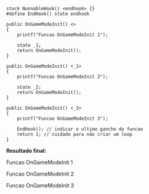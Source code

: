 ```pawn
stock NunnableHook() <endhook> {}
#define EndHook() state endhook

public OnGameModeInit() <>
{
	printf("Funcao OnGameModeInit 1");
	
	state _1;
	return OnGameModeInit();
}

public OnGameModeInit() <_1>
{
	printf("Funcao OnGameModeInit 2");
	
	state _2;
	return OnGameModeInit();
}

public OnGameModeInit() <_2>
{
	printf("Funcao OnGameModeInit 3");
	
	EndHook(); // indicar o ultimo gancho da funcao
	return 1; // cuidado para não criar um loop
}
```
**Resultado final:**
<p>Funcao OnGameModeInit 1</p>
<p>Funcao OnGameModeInit 2</p>
<p>Funcao OnGameModeInit 3</p>
